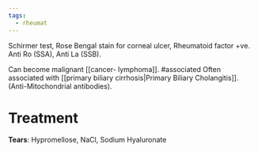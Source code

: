 ```yaml
---
tags:
  - rheumat
---
```

Schirmer test, Rose Bengal stain for corneal ulcer, Rheumatoid factor +ve.
Anti Ro (SSA), Anti La (SSB).

Can become malignant [[cancer- lymphoma]]. #associated 
Often associated with [[primary biliary cirrhosis|Primary Biliary Cholangitis]]. (Anti-Mitochondrial antibodies).

# Treatment
**Tears**: Hypromellose, NaCl, Sodium Hyaluronate